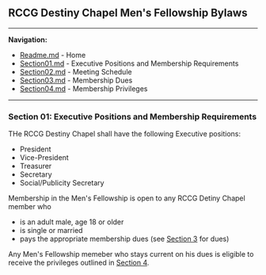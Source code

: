 
## RCCG Destiny Chapel Men's Fellowship Bylaws
___________________________________________________________________________________________________________________
**Navigation:**
- [Readme.md](Readme.md) - Home
- [Section01.md](Section01.md) - Executive Positions and Membership Requirements
- [Section02.md](Section02.md) - Meeting Schedule
- [Section03.md](Section03.md) - Membership Dues
- [Section04.md](Section04.md) - Membership Privileges

___________________________________________________________________________________________________________________

### Section 01: Executive Positions and Membership Requirements

THe RCCG Destiny Chapel shall have the following Executive positions:
- President
- Vice-President
- Treasurer
- Secretary
- Social/Publicity Secretary

Membership in the Men's Fellowship is open to any RCCG Detiny Chapel member who
- is an adult male, age 18 or older
- is single or married
- pays the appropriate membership dues (see [Section 3](Section03.md) for dues)

Any Men's Fellowship memeber who stays current on his dues is eligible to receive the privileges outlined in [Section 4](Section04.md).
